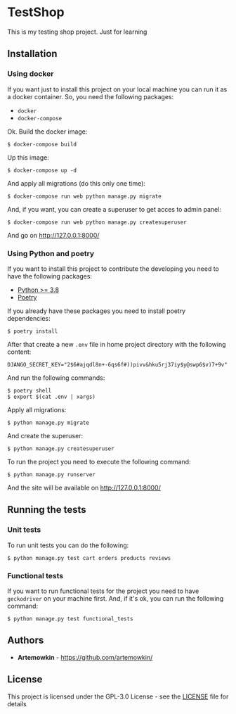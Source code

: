 # TestShop

This is my testing shop project. Just for learning

## Installation

### Using docker

If you want just to install this project on your local machine you can
run it as a docker container. So, you need the following packages:

* `docker`
* `docker-compose`

Ok. Build the docker image:

```
$ docker-compose build
```

Up this image:

```
$ docker-compose up -d
```

And apply all migrations (do this only one time):

```
$ docker-compose run web python manage.py migrate
```

And, if you want, you can create a superuser to get acces to admin panel:

```
$ docker-compose run web python manage.py createsuperuser
```

And go on http://127.0.0.1:8000/

### Using Python and poetry

If you want to install this project to contribute the developing
you need to have the following packages:

* [Python >= 3.8](https://www.python.org/downloads/release/python-380/)
* [Poetry](https://python-poetry.org/docs/#installation)

If you already have these packages you need to install poetry dependencies:

```
$ poetry install
```

After that create a new `.env` file in home project directory with
the following content:

```
DJANGO_SECRET_KEY="2$6#ajqdl8n+-6qs6f#))pivv&hku5rj37iy$y@swp6$v)7+9v"
```

And run the following commands:

```
$ poetry shell
$ export $(cat .env | xargs)
```

Apply all migrations:

```
$ python manage.py migrate
```

And create the superuser:

```
$ python manage.py createsuperuser
```

To run the project you need to execute the following command:

```
$ python manage.py runserver
```

And the site will be available on http://127.0.0.1:8000/

## Running the tests

### Unit tests

To run unit tests you can do the following:

```
$ python manage.py test cart orders products reviews
```

### Functional tests

If you want to run functional tests for the project you need to have
`geckodriver` on your machine first. And, if it's ok, you can run the
following command:

```
$ python manage.py test functional_tests
```

## Authors

* **Artemowkin** - https://github.com/artemowkin/

## License

This project is licensed under the GPL-3.0 License -
see the [LICENSE](LICENSE) file for details

